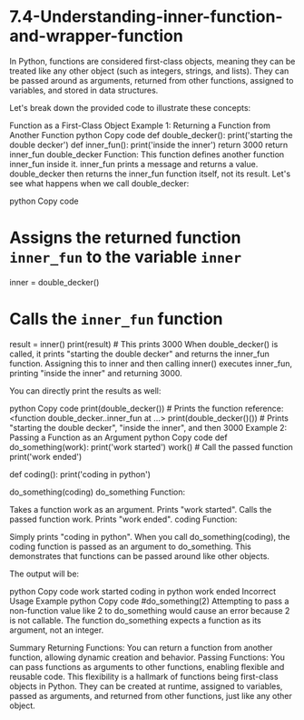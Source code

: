 # 7.4-Understanding-inner-function-and-wrapper-function
In Python, functions are considered first-class objects, meaning they can be treated like any other object (such as integers, strings, and lists). They can be passed around as arguments, returned from other functions, assigned to variables, and stored in data structures.

Let's break down the provided code to illustrate these concepts:

Function as a First-Class Object
Example 1: Returning a Function from Another Function
python
Copy code
def double_decker():
    print('starting the double decker')
    def inner_fun():
        print('inside the inner')
        return 3000
    return inner_fun
double_decker Function:
This function defines another function inner_fun inside it.
inner_fun prints a message and returns a value.
double_decker then returns the inner_fun function itself, not its result.
Let's see what happens when we call double_decker:

python
Copy code
# Assigns the returned function `inner_fun` to the variable `inner`
inner = double_decker()

# Calls the `inner_fun` function
result = inner()
print(result)  # This prints 3000
When double_decker() is called, it prints "starting the double decker" and returns the inner_fun function. Assigning this to inner and then calling inner() executes inner_fun, printing "inside the inner" and returning 3000.

You can directly print the results as well:

python
Copy code
print(double_decker())  # Prints the function reference: <function double_decker.<locals>.inner_fun at ...>
print(double_decker()())  # Prints "starting the double decker", "inside the inner", and then 3000
Example 2: Passing a Function as an Argument
python
Copy code
def do_something(work):
    print('work started')
    work()  # Call the passed function
    print('work ended')

def coding():
    print('coding in python')

do_something(coding)
do_something Function:

Takes a function work as an argument.
Prints "work started".
Calls the passed function work.
Prints "work ended".
coding Function:

Simply prints "coding in python".
When you call do_something(coding), the coding function is passed as an argument to do_something. This demonstrates that functions can be passed around like other objects.

The output will be:

python
Copy code
work started
coding in python
work ended
Incorrect Usage Example
python
Copy code
#do_something(2)
Attempting to pass a non-function value like 2 to do_something would cause an error because 2 is not callable. The function do_something expects a function as its argument, not an integer.

Summary
Returning Functions: You can return a function from another function, allowing dynamic creation and behavior.
Passing Functions: You can pass functions as arguments to other functions, enabling flexible and reusable code.
This flexibility is a hallmark of functions being first-class objects in Python. They can be created at runtime, assigned to variables, passed as arguments, and returned from other functions, just like any other object.
